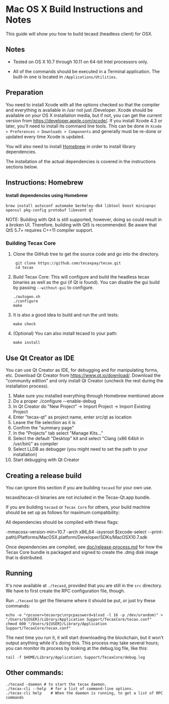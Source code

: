 Mac OS X Build Instructions and Notes
====================================
This guide will show you how to build tecaxd (headless client) for OSX.

Notes
-----

* Tested on OS X 10.7 through 10.11 on 64-bit Intel processors only.

* All of the commands should be executed in a Terminal application. The
built-in one is located in `/Applications/Utilities`.

Preparation
-----------

You need to install Xcode with all the options checked so that the compiler
and everything is available in /usr not just /Developer. Xcode should be
available on your OS X installation media, but if not, you can get the
current version from https://developer.apple.com/xcode/. If you install
Xcode 4.3 or later, you'll need to install its command line tools. This can
be done in `Xcode > Preferences > Downloads > Components` and generally must
be re-done or updated every time Xcode is updated.

You will also need to install [Homebrew](http://brew.sh) in order to install library
dependencies.

The installation of the actual dependencies is covered in the instructions
sections below.

Instructions: Homebrew
----------------------

#### Install dependencies using Homebrew

    brew install autoconf automake berkeley-db4 libtool boost miniupnpc openssl pkg-config protobuf libevent qt

NOTE: Building with Qt4 is still supported, however, doing so could result in a broken UI. Therefore, building with Qt5 is recommended. Be aware that Qt5 5.7+ requires C++11 compiler support.

### Building Tecax Core

1. Clone the GitHub tree to get the source code and go into the directory.

        git clone https://github.com/tecaxpay/tecax.git
        cd tecax

2.  Build Tecax Core:
    This will configure and build the headless tecax binaries as well as the gui (if Qt is found).
    You can disable the gui build by passing `--without-gui` to configure.

        ./autogen.sh
        ./configure
        make

3.  It is also a good idea to build and run the unit tests:

        make check

4.  (Optional) You can also install tecaxd to your path:

        make install

Use Qt Creator as IDE
------------------------
You can use Qt Creator as IDE, for debugging and for manipulating forms, etc.
Download Qt Creator from https://www.qt.io/download/. Download the "community edition" and only install Qt Creator (uncheck the rest during the installation process).

1. Make sure you installed everything through Homebrew mentioned above
2. Do a proper ./configure --enable-debug
3. In Qt Creator do "New Project" -> Import Project -> Import Existing Project
4. Enter "tecax-qt" as project name, enter src/qt as location
5. Leave the file selection as it is
6. Confirm the "summary page"
7. In the "Projects" tab select "Manage Kits..."
8. Select the default "Desktop" kit and select "Clang (x86 64bit in /usr/bin)" as compiler
9. Select LLDB as debugger (you might need to set the path to your installation)
10. Start debugging with Qt Creator

Creating a release build
------------------------
You can ignore this section if you are building `tecaxd` for your own use.

tecaxd/tecax-cli binaries are not included in the Tecax-Qt.app bundle.

If you are building `tecaxd` or `Tecax Core` for others, your build machine should be set up
as follows for maximum compatibility:

All dependencies should be compiled with these flags:

 -mmacosx-version-min=10.7
 -arch x86_64
 -isysroot $(xcode-select --print-path)/Platforms/MacOSX.platform/Developer/SDKs/MacOSX10.7.sdk

Once dependencies are compiled, see [doc/release-process.md](release-process.md) for how the Tecax Core
bundle is packaged and signed to create the .dmg disk image that is distributed.

Running
-------

It's now available at `./tecaxd`, provided that you are still in the `src`
directory. We have to first create the RPC configuration file, though.

Run `./tecaxd` to get the filename where it should be put, or just try these
commands:

    echo -e "rpcuser=tecaxrpc\nrpcpassword=$(xxd -l 16 -p /dev/urandom)" > "/Users/${USER}/Library/Application Support/TecaxCore/tecax.conf"
    chmod 600 "/Users/${USER}/Library/Application Support/TecaxCore/tecax.conf"

The next time you run it, it will start downloading the blockchain, but it won't
output anything while it's doing this. This process may take several hours;
you can monitor its process by looking at the debug.log file, like this:

    tail -f $HOME/Library/Application\ Support/TecaxCore/debug.log

Other commands:
-------

    ./tecaxd -daemon # to start the tecax daemon.
    ./tecax-cli --help  # for a list of command-line options.
    ./tecax-cli help    # When the daemon is running, to get a list of RPC commands

